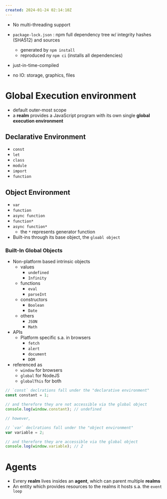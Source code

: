 ```yaml
---
created: 2024-01-24 02:14:10Z
---
```

- No multi-threading support
- `package-lock.json` : npm full dependency tree w/ integrity hashes (SHA512) and sources
	- generated by `npm install`
	- reproduced ny `npm ci` (installs all dependencies)

- just-in-time-compiled
- no IO: storage, graphics, files
# Global Execution environment
- default outer-most scope
- a **realm** provides a JavaScript program with its own single **global execution environment**
## Declarative Environment
- `const`
- `let`
- `class`
- `module`
- `import`
- `function`
## Object Environment
- `var`
- `function`
- `async function`
- `function*`
- `async function*`
	- the `*` represents generator function
- Built-ins through its base object, the `gloabl object`
### Built-In Global Objects
- Non-platform based intrinsic objects
	- values
		- `undefined`
		- `Infinity`
	- functions
		- `eval`
		- `parseInt`
	- constructors
		- `Boolean`
		- `Date`
	- others
		- `JSON`
		- `Math`
- APIs
	- Platform specific s.a. in browsers
		- `fetch`
		- `alert`
		- `document`
		- `DOM`
- referenced as
	- `window` for browsers
	- `global` for NodeJS
	- `globalThis` for both

```javascript
// `const` declrations fall under the "declarative environment"
const constant = 1;

// and therefore they are not accessible via the global object
console.log(window.constant); // undefined

// however,

// `var` declrations fall under the "object environment"
var variable = 2;

// and therefore they are accessible via the global object
console.log(window.variable); // 2
```

# Agents
- Evrery **realm** lives insides an **agent**, which can parent multiple **realms**
- An entity which provides resources to the realms it hosts s.a. the `event loop`
